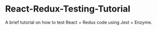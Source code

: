 # React-Redux-Testing-Tutorial
A brief tutorial on how to test React + Redux code using Jest + Enzyme.
